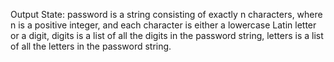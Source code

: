 Output State: password is a string consisting of exactly n characters, where n is a positive integer, and each character is either a lowercase Latin letter or a digit, digits is a list of all the digits in the password string, letters is a list of all the letters in the password string.